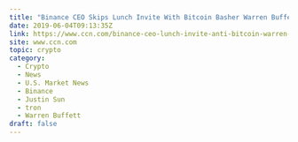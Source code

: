 ```yaml
---
title: "Binance CEO Skips Lunch Invite With Bitcoin Basher Warren Buffett"
date: 2019-06-04T09:13:35Z
link: https://www.ccn.com/binance-ceo-lunch-invite-anti-bitcoin-warren-buffett?utm_medium=RSS&utm_source=hune
site: www.ccn.com
topic: crypto
category:
  - Crypto
  - News
  - U.S. Market News
  - Binance
  - Justin Sun
  - tron
  - Warren Buffett
draft: false
---
```

